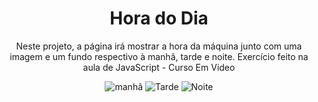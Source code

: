 <h1 align="center"> Hora do Dia </h1>
<p align="center">Neste projeto, a página irá mostrar a hora da máquina junto com uma imagem e um fundo respectivo à manhã, tarde e noite. Exercício feito na aula de JavaScript - Curso Em Video</p>

<div align="center">

![manhã](https://user-images.githubusercontent.com/98993493/225423036-cde27c7c-8942-4ef9-ba71-0ef2f13823c4.png)
![Tarde](https://user-images.githubusercontent.com/98993493/225423677-3729dcdf-7b34-4ad4-9f29-8031e21a521f.png)
![Noite](https://user-images.githubusercontent.com/98993493/225423580-6f0907d2-bcca-41a0-93db-2ea2055472df.png)

</div>
